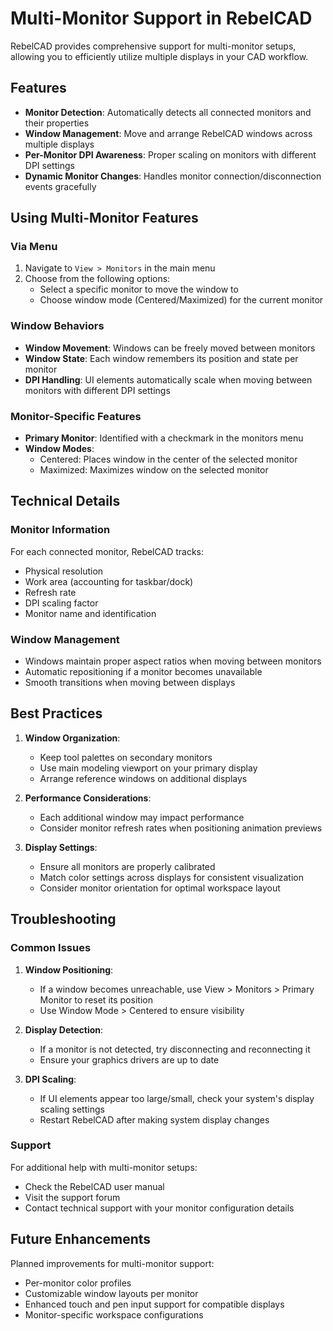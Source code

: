# Multi-Monitor Support in RebelCAD

RebelCAD provides comprehensive support for multi-monitor setups, allowing you to efficiently utilize multiple displays in your CAD workflow.

## Features

- **Monitor Detection**: Automatically detects all connected monitors and their properties
- **Window Management**: Move and arrange RebelCAD windows across multiple displays
- **Per-Monitor DPI Awareness**: Proper scaling on monitors with different DPI settings
- **Dynamic Monitor Changes**: Handles monitor connection/disconnection events gracefully

## Using Multi-Monitor Features

### Via Menu

1. Navigate to `View > Monitors` in the main menu
2. Choose from the following options:
   - Select a specific monitor to move the window to
   - Choose window mode (Centered/Maximized) for the current monitor

### Window Behaviors

- **Window Movement**: Windows can be freely moved between monitors
- **Window State**: Each window remembers its position and state per monitor
- **DPI Handling**: UI elements automatically scale when moving between monitors with different DPI settings

### Monitor-Specific Features

- **Primary Monitor**: Identified with a checkmark in the monitors menu
- **Window Modes**:
  - Centered: Places window in the center of the selected monitor
  - Maximized: Maximizes window on the selected monitor

## Technical Details

### Monitor Information

For each connected monitor, RebelCAD tracks:
- Physical resolution
- Work area (accounting for taskbar/dock)
- Refresh rate
- DPI scaling factor
- Monitor name and identification

### Window Management

- Windows maintain proper aspect ratios when moving between monitors
- Automatic repositioning if a monitor becomes unavailable
- Smooth transitions when moving between displays

## Best Practices

1. **Window Organization**:
   - Keep tool palettes on secondary monitors
   - Use main modeling viewport on your primary display
   - Arrange reference windows on additional displays

2. **Performance Considerations**:
   - Each additional window may impact performance
   - Consider monitor refresh rates when positioning animation previews

3. **Display Settings**:
   - Ensure all monitors are properly calibrated
   - Match color settings across displays for consistent visualization
   - Consider monitor orientation for optimal workspace layout

## Troubleshooting

### Common Issues

1. **Window Positioning**:
   - If a window becomes unreachable, use View > Monitors > Primary Monitor to reset its position
   - Use Window Mode > Centered to ensure visibility

2. **Display Detection**:
   - If a monitor is not detected, try disconnecting and reconnecting it
   - Ensure your graphics drivers are up to date

3. **DPI Scaling**:
   - If UI elements appear too large/small, check your system's display scaling settings
   - Restart RebelCAD after making system display changes

### Support

For additional help with multi-monitor setups:
- Check the RebelCAD user manual
- Visit the support forum
- Contact technical support with your monitor configuration details

## Future Enhancements

Planned improvements for multi-monitor support:
- Per-monitor color profiles
- Customizable window layouts per monitor
- Enhanced touch and pen input support for compatible displays
- Monitor-specific workspace configurations

